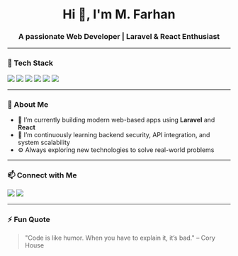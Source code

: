 <h1 align="center">Hi 👋, I'm M. Farhan</h1>
<h3 align="center">A passionate Web Developer | Laravel & React Enthusiast</h3>

---

### 🧰 Tech Stack
<p align="left">
  <img src="https://img.shields.io/badge/Laravel-F72C1F?style=for-the-badge&logo=laravel&logoColor=white" />
  <img src="https://img.shields.io/badge/React-20232A?style=for-the-badge&logo=react&logoColor=61DAFB" />
  <img src="https://img.shields.io/badge/MySQL-00758F?style=for-the-badge&logo=mysql&logoColor=white" />
  <img src="https://img.shields.io/badge/TailwindCSS-38B2AC?style=for-the-badge&logo=tailwind-css&logoColor=white" />
  <img src="https://img.shields.io/badge/PHP-777BB4?style=for-the-badge&logo=php&logoColor=white" />
  <img src="https://img.shields.io/badge/Bootstrap-7952B3?style=for-the-badge&logo=bootstrap&logoColor=white" />

</p>

---

### 🚀 About Me
- 🔭 I’m currently building modern web-based apps using **Laravel** and **React**
- 🌱 I’m continuously learning backend security, API integration, and system scalability
- ⚙️ Always exploring new technologies to solve real-world problems

---

### 📫 Connect with Me
<p>
  <a href="mailto:mf80752@gmail.com"><img src="https://img.shields.io/badge/Email-D14836?style=for-the-badge&logo=gmail&logoColor=white"/></a>
  <a href="https://www.linkedin.com/in/m-farhan-id/"><img src="https://img.shields.io/badge/LinkedIn-0077B5?style=for-the-badge&logo=linkedin&logoColor=white"/></a>
</p>

---

### ⚡ Fun Quote
> "Code is like humor. When you have to explain it, it’s bad." – Cory House
